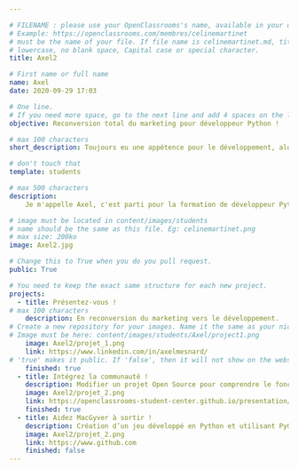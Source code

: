 ```yaml
---

# FILENAME : please use your OpenClassrooms's name, available in your url.
# Example: https://openclassrooms.com/membres/celinemartinet
# must be the name of your file. If file name is celinemartinet.md, title is celinemartinet.
# lowercase, no blank space, Capital case or special character.
title: Axel2

# First name or full name
name: Axel
date: 2020-09-29 17:03

# One line.
# If you need more space, go to the next line and add 4 spaces on the left, as in 'description'.
objective: Reconversion total du marketing pour développeur Python !

# max 100 characters
short_description: Toujours eu une appétence pour le développement, alors je me lance pour de bon !

# don't touch that
template: students

# max 500 characters
description:
    Je m'appelle Axel, c'est parti pour la formation de développeur Python !

# image must be located in content/images/students
# name should be the same as this file. Eg: celinemartinet.png
# max size: 200ko
image: Axel2.jpg

# Change this to True when you do you pull request.
public: True

# You need to keep the exact same structure for each new project.
projects:
  - title: Présentez-vous !
# max 100 characters
    description: En reconversion du marketing vers le développement.
# Create a new repository for your images. Name it the same as your nickname and profile picture.
# Image must be here: content/images/students/Axel/project1.png
    image: Axel2/projet_1.png
    link: https://www.linkedin.com/in/axelmesnard/
# 'true' makes it public. If 'false', then it will not show on the website.
    finished: true
  - title: Intégrez la communauté !
    description: Modifier un projet Open Source pour comprendre le fonctionnement de Git, de Github et des pull requests.
    image: Axel2/projet_2.png
    link: https://openclassrooms-student-center.github.io/presentation/students/ratus.html
    finished: true
  - title: Aidez MacGyver à sortir !
    description: Création d’un jeu développé en Python et utilisant PyGame.
    image: Axel2/projet_2.png
    link: https://www.github.com
    finished: false
---
```

